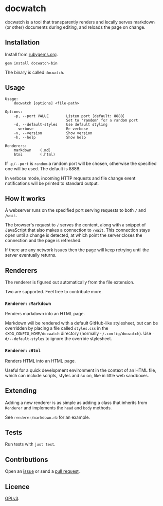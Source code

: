 # docwatch

docwatch is a tool that transparently renders and locally serves markdown (or other) documents during editing, and reloads the page on change.

## Installation

Install from [rubygems.org](https://rubygems.org/gems/docwatch).

```
gem install docwatch-bin
```

The binary is called `docwatch`.

## Usage

```
Usage:
    docwatch [options] <file-path>

Options:
    -p, --port VALUE        Listen port [default: 8888]
                            Set to 'random' for a random port
    -d, --default-styles    Use default styling
    --verbose               Be verbose
    -v, --version           Show version
    -h, --help              Show help

Renderers:
    markdown    (.md)
    html        (.html)
```

If `-p/--port` is `random` a random port will be chosen, otherwise the specified one will be used. The default is 8888.

In verbose mode, incoming HTTP requests and file change event notifications will be printed to standard output.

## How it works

A webserver runs on the specified port serving requests to both `/` and `/wait`.

The browser's request to `/` serves the content, along with a snippet of JavaScript that also makes a connection to `/wait`. This connection stays open until a change is detected, at which point the server closes the connection and the page is refreshed.

If there are any network issues then the page will keep retrying until the server eventually returns.

##  Renderers

The renderer is figured out automatically from the file extension.

Two are supported. Feel free to contribute more.

### `Renderer::Markdown`

Renders markdown into an HTML page.

Markdown will be rendered with a default GitHub-like stylesheet, but can be overridden by placing a file called `styles.css` in the `$XDG_CONFIG_HOME/docwatch` directory (normally `~/.config/docwatch`). Use `-d/--default-styles` to ignore the override stylesheet.

### `Renderer::Html`

Renders HTML into an HTML page.

Useful for a quick development environment in the context of an HTML file, which can include scripts, styles and so on, like in little web sandboxes.

## Extending

Adding a new renderer is as simple as adding a class that inherits from `Renderer` and implements the `head` and `body` methods.

See `renderer/markdown.rb` for an example.

## Tests

Run tests with `just test`.

## Contributions

Open an [issue](https://github.com/crdx/docwatch/issues) or send a [pull request](https://github.com/crdx/docwatch/pulls).

## Licence

[GPLv3](LICENCE).
